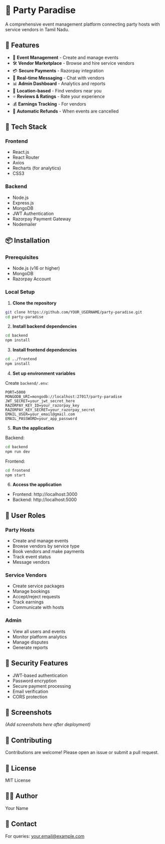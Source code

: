 # 🎉 Party Paradise

A comprehensive event management platform connecting party hosts with service vendors in Tamil Nadu.

## 🌟 Features

- 🎈 **Event Management** - Create and manage events
- 🛠️ **Vendor Marketplace** - Browse and hire service vendors
- 💳 **Secure Payments** - Razorpay integration
- 💬 **Real-time Messaging** - Chat with vendors
- 📊 **Admin Dashboard** - Analytics and reports
- 📍 **Location-based** - Find vendors near you
- ⭐ **Reviews & Ratings** - Rate your experience
- 💰 **Earnings Tracking** - For vendors
- 🔄 **Automatic Refunds** - When events are cancelled

## 🚀 Tech Stack

### Frontend
- React.js
- React Router
- Axios
- Recharts (for analytics)
- CSS3

### Backend
- Node.js
- Express.js
- MongoDB
- JWT Authentication
- Razorpay Payment Gateway
- Nodemailer

## 📦 Installation

### Prerequisites
- Node.js (v16 or higher)
- MongoDB
- Razorpay Account

### Local Setup

1. **Clone the repository**
```bash
git clone https://github.com/YOUR_USERNAME/party-paradise.git
cd party-paradise
```

2. **Install backend dependencies**
```bash
cd backend
npm install
```

3. **Install frontend dependencies**
```bash
cd ../frontend
npm install
```

4. **Set up environment variables**

Create `backend/.env`:
```env
PORT=5000
MONGODB_URI=mongodb://localhost:27017/party-paradise
JWT_SECRET=your_jwt_secret_here
RAZORPAY_KEY_ID=your_razorpay_key
RAZORPAY_KEY_SECRET=your_razorpay_secret
EMAIL_USER=your_email@gmail.com
EMAIL_PASSWORD=your_app_password
```

5. **Run the application**

Backend:
```bash
cd backend
npm run dev
```

Frontend:
```bash
cd frontend
npm start
```

6. **Access the application**
- Frontend: http://localhost:3000
- Backend: http://localhost:5000

## 👥 User Roles

### Party Hosts
- Create and manage events
- Browse vendors by service type
- Book vendors and make payments
- Track event status
- Message vendors

### Service Vendors
- Create service packages
- Manage bookings
- Accept/reject requests
- Track earnings
- Communicate with hosts

### Admin
- View all users and events
- Monitor platform analytics
- Manage disputes
- Generate reports

## 🔐 Security Features

- JWT-based authentication
- Password encryption
- Secure payment processing
- Email verification
- CORS protection

## 📱 Screenshots

_(Add screenshots here after deployment)_

## 🤝 Contributing

Contributions are welcome! Please open an issue or submit a pull request.

## 📄 License

MIT License

## 👨‍💻 Author

Your Name

## 📧 Contact

For queries: your.email@example.com